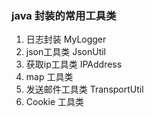 ### java 封装的常用工具类

1. 日志封装 MyLogger
2. json工具类 JsonUtil
3. 获取ip工具类 IPAddress
4. map 工具类
5. 发送邮件工具类 TransportUtil
6. Cookie 工具类
